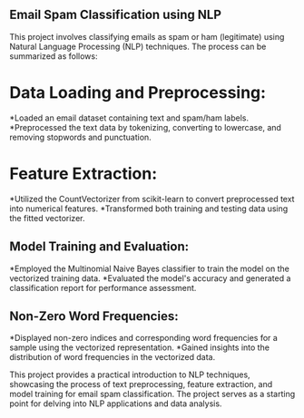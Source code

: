 ## Email Spam Classification using NLP
This project involves classifying emails as spam or ham (legitimate) using Natural Language Processing (NLP) techniques. The process can be summarized as follows:

# Data Loading and Preprocessing:
*Loaded an email dataset containing text and spam/ham labels.
*Preprocessed the text data by tokenizing, converting to lowercase, and removing stopwords and punctuation.

# Feature Extraction:
*Utilized the CountVectorizer from scikit-learn to convert preprocessed text into numerical features.
*Transformed both training and testing data using the fitted vectorizer.

## Model Training and Evaluation:
*Employed the Multinomial Naive Bayes classifier to train the model on the vectorized training data.
*Evaluated the model's accuracy and generated a classification report for performance assessment.

## Non-Zero Word Frequencies:
*Displayed non-zero indices and corresponding word frequencies for a sample using the vectorized representation.
*Gained insights into the distribution of word frequencies in the vectorized data.

This project provides a practical introduction to NLP techniques, showcasing the process of text preprocessing, feature extraction, and model training for email spam classification. The project serves as a starting point for delving into NLP applications and data analysis.
